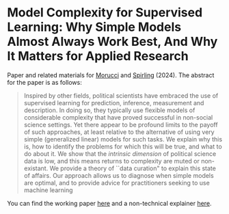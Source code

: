 # Model Complexity for Supervised Learning: Why Simple Models Almost Always Work Best, And Why It Matters for Applied Research

Paper and related materials for [Morucci](https://marcomorucci.com/bio/) and [Spirling](https://arthurspirling.org/) (2024).  The abstract for the paper is as follows: 

> Inspired by  other fields, political scientists have embraced the use of supervised learning for prediction, inference, measurement and description. In doing so, they typically use flexible models of considerable complexity that have proved successful in non-social science settings. Yet there appear to be profound limits to the payoff of such approaches, at least relative to the alternative of using very simple (generalized linear) models for such tasks. We explain why this is, how to identify the problems for which this will be true, and what to do about it.  We show that the *intrinsic dimension* of political science data is low, and this means returns to complexity are muted or non-existant.  We provide a theory of ``data curation" to explain this state of affairs.  Our approach allows us to diagnose when simple models are optimal, and to provide advice for practitioners seeking to use machine learning


You can find the working paper [here](https://arthurspirling.org/documents/MorucciSpirling_JustDoOLS.pdf) and a non-technical explainer [here](https://github.com/ArthurSpirling/JustDoOLS/blob/main/explainer/explainer.md).
